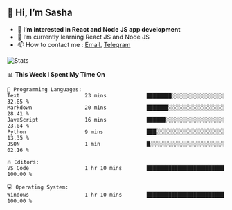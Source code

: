 ## 👋 Hi, I’m Sasha

- 👀 **I’m interested in React and Node JS app development** 
- 🌱 I’m currently learning React JS and Node JS
- 📫 How to contact me : [Email](mailto:sanyuchilas@gmail.com), [Telegram](https://t.me/sanyuchilas)

![Stats](https://github-readme-stats.vercel.app/api?username=sanyuchilas&show_icons=true&theme=react&hide=issues&count_private=true&layout=compact)

<!--START_SECTION:waka-->
📊 **This Week I Spent My Time On** 

```text
💬 Programming Languages: 
Text                     23 mins             ████████░░░░░░░░░░░░░░░░░   32.85 % 
Markdown                 20 mins             ███████░░░░░░░░░░░░░░░░░░   28.41 % 
JavaScript               16 mins             ██████░░░░░░░░░░░░░░░░░░░   23.04 % 
Python                   9 mins              ███░░░░░░░░░░░░░░░░░░░░░░   13.35 % 
JSON                     1 min               █░░░░░░░░░░░░░░░░░░░░░░░░   02.16 % 

🔥 Editors: 
VS Code                  1 hr 10 mins        █████████████████████████   100.00 % 

💻 Operating System: 
Windows                  1 hr 10 mins        █████████████████████████   100.00 % 
```


<!--END_SECTION:waka-->
